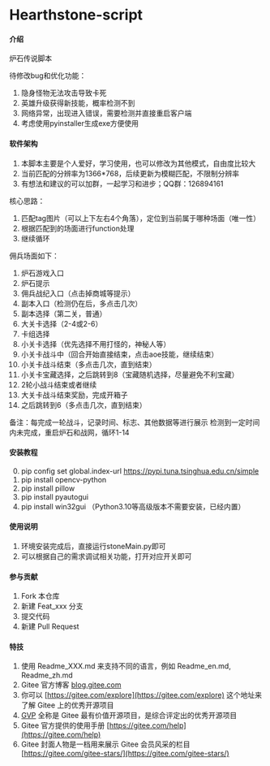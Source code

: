 # Hearthstone-script

#### 介绍
炉石传说脚本

待修改bug和优化功能：
1. 隐身怪物无法攻击导致卡死
2. 英雄升级获得新技能，概率检测不到
3. 网络异常，出现进入错误，需要检测并直接重启客户端
4. 考虑使用pyinstaller生成exe方便使用

#### 软件架构
1. 本脚本主要是个人爱好，学习使用，也可以修改为其他模式，自由度比较大
2. 当前匹配的分辨率为1366*768，后续更新为模糊匹配，不限制分辨率
3. 有想法和建议的可以加群，一起学习和进步；QQ群：126894161

核心思路：
1. 匹配tag图片（可以上下左右4个角落），定位到当前属于哪种场面（唯一性）
2. 根据匹配到的场面进行function处理
3. 继续循环

佣兵场面如下：
1. 炉石游戏入口
2. 炉石提示
3. 佣兵战纪入口（点击掉商城等提示）
4. 副本入口（检测仍在后，多点击几次）
5. 副本选择（第二关，普通）
6. 大关卡选择（2-4或2-6）
7. 卡组选择
8. 小关卡选择（优先选择不用打怪的，神秘人等）
9. 小关卡战斗中（回合开始直接结束，点击aoe技能，继续结束）
10. 小关卡战斗结束（多点击几次，直到结束）
11. 小关卡宝藏选择，之后跳转到8（宝藏随机选择，尽量避免不利宝藏）
12. 2轮小战斗结束或者继续
13. 大关卡战斗结束奖励，完成开箱子
14. 之后跳转到6（多点击几次，直到结束）

备注：每完成一轮战斗，记录时间、标志、其他数据等进行展示
检测到一定时间内未完成，重启炉石和战网，循环1-14

#### 安装教程

0. pip config set global.index-url https://pypi.tuna.tsinghua.edu.cn/simple
1. pip install opencv-python
2. pip install pillow
3. pip install pyautogui
4. pip install win32gui （Python3.10等高级版本不需要安装，已经内置） 

#### 使用说明

1. 环境安装完成后，直接运行stoneMain.py即可
2. 可以根据自己的需求调试相关功能，打开对应开关即可

#### 参与贡献

1.  Fork 本仓库
2.  新建 Feat_xxx 分支
3.  提交代码
4.  新建 Pull Request


#### 特技

1.  使用 Readme\_XXX.md 来支持不同的语言，例如 Readme\_en.md, Readme\_zh.md
2.  Gitee 官方博客 [blog.gitee.com](https://blog.gitee.com)
3.  你可以 [https://gitee.com/explore](https://gitee.com/explore) 这个地址来了解 Gitee 上的优秀开源项目
4.  [GVP](https://gitee.com/gvp) 全称是 Gitee 最有价值开源项目，是综合评定出的优秀开源项目
5.  Gitee 官方提供的使用手册 [https://gitee.com/help](https://gitee.com/help)
6.  Gitee 封面人物是一档用来展示 Gitee 会员风采的栏目 [https://gitee.com/gitee-stars/](https://gitee.com/gitee-stars/)
